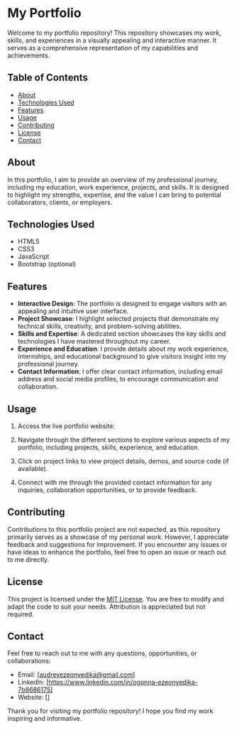 # My Portfolio

Welcome to my portfolio repository! This repository showcases my work, skills, and experiences in a visually appealing and interactive manner. It serves as a comprehensive representation of my capabilities and achievements.

## Table of Contents

- [About](#about)
- [Technologies Used](#technologies-used)
- [Features](#features)
- [Usage](#usage)
- [Contributing](#contributing)
- [License](#license)
- [Contact](#contact)

## About

In this portfolio, I aim to provide an overview of my professional journey, including my education, work experience, projects, and skills. It is designed to highlight my strengths, expertise, and the value I can bring to potential collaborators, clients, or employers.

## Technologies Used

- HTML5
- CSS3
- JavaScript
- Bootstrap (optional)

## Features

- **Interactive Design**: The portfolio is designed to engage visitors with an appealing and intuitive user interface.
- **Project Showcase**: I highlight selected projects that demonstrate my technical skills, creativity, and problem-solving abilities.
- **Skills and Expertise**: A dedicated section showcases the key skills and technologies I have mastered throughout my career.
- **Experience and Education**: I provide details about my work experience, internships, and educational background to give visitors insight into my professional journey.
- **Contact Information**: I offer clear contact information, including email address and social media profiles, to encourage communication and collaboration.

## Usage

1. Access the live portfolio website: 

2. Navigate through the different sections to explore various aspects of my portfolio, including projects, skills, experience, and education.

3. Click on project links to view project details, demos, and source code (if available).

4. Connect with me through the provided contact information for any inquiries, collaboration opportunities, or to provide feedback.

## Contributing

Contributions to this portfolio project are not expected, as this repository primarily serves as a showcase of my personal work. However, I appreciate feedback and suggestions for improvement. If you encounter any issues or have ideas to enhance the portfolio, feel free to open an issue or reach out to me directly.

## License

This project is licensed under the [MIT License](LICENSE). You are free to modify and adapt the code to suit your needs. Attribution is appreciated but not required.

## Contact

Feel free to reach out to me with any questions, opportunities, or collaborations:

- Email: [audreyezeonyedika@gmail.com]
- LinkedIn: [https://www.linkedin.com/in/ogonna-ezeonyedika-7b8686175]
- Website: []

Thank you for visiting my portfolio repository! I hope you find my work inspiring and informative.
